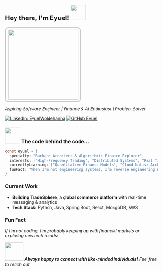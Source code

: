 <h2> Hey there, I'm Eyuel! <img src="https://media.giphy.com/media/hvRJCLFzcasrR4ia7z/giphy.gif" width="50"></h2>
<div style="border: 3px solid #ccc; display: inline-block; padding: 5px; border-radius: 10px;">
    <img align="right" src="https://media.giphy.com/media/xT9IgzoKnwFNmISR8I/giphy.gif" width="230">
</div>

<p><em>Aspiring Software Engineer | Finance & AI Enthusiast | Problem Solver</em></p>

[![LinkedIn: EyuelWoldehanna](https://img.shields.io/badge/-EyuelWoldehanna-blue?style=flat-square&logo=Linkedin&logoColor=white&link=https://www.linkedin.com/in/eyuelwoldehanna/)](https://www.linkedin.com/in/woldehanna/)
[![GitHub Eyuel](https://img.shields.io/github/followers/EyuelWoldehanna?label=follow&style=social)](https://github.com/Eyuelwoldeh)

### <img src="https://media.giphy.com/media/VgCDAzcKvsR6OM0uWg/giphy.gif" width="50"> The code behind the code...  

```java
const eyuel = {  
  specialty: "Backend Architect & Algorithmic Finance Explorer",  
  interests: ["High-Frequency Trading", "Distributed Systems", "Real Time Data Processing", "Football", "Geopolitics"], 
  currentlyLearning: ["Quantitative Finance Models", "Cloud Native Architectures", "Event Driven Systems", "Could Storage"],  
  funFact: "When I’m not engineering systems, I’m reverse engineering market trends."  
} 
```

### **Current Work**  
- **Building TradeSphere**, a **global commerce platform** with real-time messaging & analytics  
- **Tech Stack:** Python, Java, Spring Boot, React, MongoDB, AWS 

### **Fun Fact**  
*If I’m not coding, I’m probably keeping up with financial markets or exploring new tech trends!*  

<img src="https://media.giphy.com/media/LnQjpWaON8nhr21vNW/giphy.gif" width="60">  
<em><b>Always happy to connect with like-minded individuals!</b> Feel free to reach out.</em>
